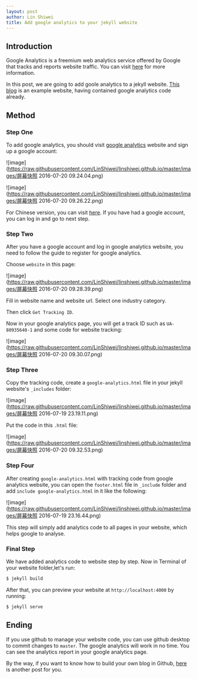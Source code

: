 ```yaml
---
layout: post
author: Lin Shiwei
title: Add google analytics to your jekyll website 
---
```

## Introduction

Google Analytics is a freemium web analytics service offered by Google that tracks and reports website traffic. You can visit [here](https://en.wikipedia.org/wiki/Google_Analytics) for more information.

In this post, we are going to add goole analytics to a jekyll website. [This blog](http://linshiwei.github.io) is an example website, having contained google analytics code already.

## Method

### Step One

To add google analytics, you should visit [google analytics](https://www.google.com/intl/en_uk/analytics/#?modal_active=none) website and sign up a google account: 

![image](https://raw.githubusercontent.com/LinShiwei/linshiwei.github.io/master/images/屏幕快照 2016-07-20 09.24.04.png)

![image](https://raw.githubusercontent.com/LinShiwei/linshiwei.github.io/master/images/屏幕快照 2016-07-20 09.26.22.png)

For Chinese version, you can visit [here](https://www.google.com/intl/zh-CN/analytics/). If you have had a google account, you can log in and go to next step.


### Step Two

After you have a google account and log in google analytics website, you need to follow the guide to register for google analytics.

Choose `website` in this page:

![image](https://raw.githubusercontent.com/LinShiwei/linshiwei.github.io/master/images/屏幕快照 2016-07-20 09.28.39.png)

Fill in website name and website url. Select one industry category.

Then click `Get Tracking ID`.

Now in your google analytics page, you will get a track ID such as `UA-80935640-1` and some code for website tracking: 

![image](https://raw.githubusercontent.com/LinShiwei/linshiwei.github.io/master/images/屏幕快照 2016-07-20 09.30.07.png)

### Step Three

Copy the tracking code, create a `google-analytics.html` file in your jekyll website's `_includes` folder:

![image](https://raw.githubusercontent.com/LinShiwei/linshiwei.github.io/master/images/屏幕快照 2016-07-19 23.19.11.png)

Put the code in this `.html` file:

![image](https://raw.githubusercontent.com/LinShiwei/linshiwei.github.io/master/images/屏幕快照 2016-07-20 09.32.53.png)

### Step Four

After creating `google-analytics.html` with tracking code from google analytics website, you can open the `footer.html` file in `_include` folder and add  `include google-analytics.html` in it like the following:

![image](https://raw.githubusercontent.com/LinShiwei/linshiwei.github.io/master/images/屏幕快照 2016-07-19 23.16.44.png)

This step will simply add analytics code to all pages in your website, which helps google to analyse.

### Final Step

We have added analytics code to website step by step. Now in Terminal of your website folder,let's run:

```ruby
$ jekyll build
```

After that, you can preview your website at `http://localhost:4000` by running:

```ruby
$ jekyll serve
```

## Ending

If you use github to manage your website code, you can use github desktop to commit changes to `master`. The google analytics will work in no time. You can see the analytics report in your google analytics page.

By the way, if you want to know how to build your own blog in Github, [here](http://linshiwei.github.io/2016/Using-Jekyll-and-Github-Pages-to-build-your-own-blog-macOS) is another post for you.
